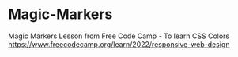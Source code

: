 # Magic-Markers
Magic Markers Lesson from Free Code Camp - To learn CSS Colors
https://www.freecodecamp.org/learn/2022/responsive-web-design
